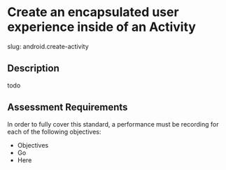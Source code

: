 
# Create an encapsulated user experience inside of an Activity

slug: android.create-activity

## Description
todo

## Assessment Requirements
In order to fully cover this standard, a performance must be recording for each of the following objectives:

- Objectives
- Go
- Here
